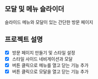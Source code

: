## 모달 및 메뉴 슬라이더

슬라이드 메뉴와 모달이 있는 간단한 방문 페이지

## 프로젝트 설명

- [x] 방문 페이지 만들기 및 스타일 설정
- [x] 스타일 사이드 네비게이션과 모달
- [x] 버튼 클릭으로 메뉴를 열고 닫는 기능 추가
- [x] 버튼 클릭으로 모달을 열고 닫는 기능 추가
